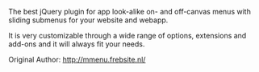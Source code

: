 The best jQuery plugin for app look-alike on- and off-canvas menus with sliding submenus for your website and webapp.

It is very customizable through a wide range of options, extensions and add-ons and it will always fit your needs.

Original Author: http://mmenu.frebsite.nl/